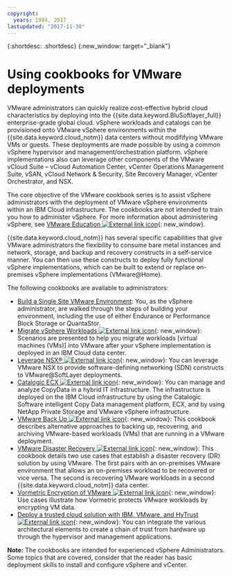 ```yaml
---
copyright:
  years: 1994, 2017
lastupdated: "2017-11-30"
---
```


{:shortdesc: .shortdesc}
{:new_window: target="_blank"}

# Using cookbooks for VMware deployments

VMware administrators can quickly realize cost-effective hybrid cloud characteristics by deploying into the {{site.data.keyword.BluSoftlayer_full}} enterprise-grade global cloud. vSphere workloads and catalogs can be provisioned onto VMware vSphere environments within the {{site.data.keyword.cloud_notm}} data centers without modififying VMware VMs or guests. These deployments are made  possible by using a common vSphere hypervisor and management/orchestration platform. vSphere implementations also can leverage other components of the VMware vCloud Suite – vCloud Automation Center, vCenter Operations Management Suite, vSAN, vCloud Network & Security, Site Recovery Manager, vCenter Orchestrator, and NSX.

The core objective of the VMware cookbook series is to assist vSphere administrators with the deployment of VMware vSphere environments within an IBM Cloud infrastructure. The cookbooks are not intended to train you how to administer vSphere. For more information about administering vSphere, see [VMware Education ![External link icon](../../icons/launch-glyph.svg "External link icon")](http://mylearn.vmware.com/mgrreg/index.cfm){: new_window}.

{{site.data.keyword.cloud_notm}} has several specific capabilities that give VMware administrators the flexibility to consume bare metal instances and network, storage, and backup and recovery constructs in a self-service manner. You can then use these constructs to deploy fully functional vSphere implementations, which can be built to extend or replace on-premises vSphere implementations (VMware@Home).

The following cookbooks are available to administrators:

* [Build a Single Site VMware Environment](/docs/infrastructure/virtualization/advanced-single-site-vmware-reference-architecturesoftlayer.html): You, as the vSphere administrator, are walked through the steps of building your environment, including the use of either Endurance or Performance Block Storage or QuantaStor.
* [Migrate vSphere Workloads ![External link icon](../../icons/launch-glyph.svg "External link icon")](http://wpc.c320.edgecastcdn.net/00C320/VMware_at_SoftLayer_CookBook_Migrating%20Workloads_v1%200.pdf){: new_window}: Scenarios are presented to help you migrate workloads [virtual machines (VMs)] into VMware after your vSphere implementation is deployed in an IBM Cloud data center.
* [Leverage NSX® ![External link icon](../../icons/launch-glyph.svg "External link icon")](http://wpc.c320.edgecastcdn.net/00C320/VMware_at_SoftLayer_CookBook_NSX_v1.1.pdf){: new_window}: You can leverage VMware NSX to provide software-defining networking (SDN) constructs to VMware@SoftLayer deployments.
* [Catalogic ECX ![External link icon](../../icons/launch-glyph.svg "External link icon")](http://wpc.c320.edgecastcdn.net/00C320/CatalogicECX@SoftLayer_CDM.pdf){: new_window}: You can manage and analyze CopyData in a hybrid IT infrastructure. The infrastructure is deployed on the IBM Cloud infrastructure by using the Catalogic Software intelligent Copy Data management platform, ECX, and by using NetApp Private Storage and VMware vSphere infrastructure.
* [VMware Back Up ![External link icon](../../icons/launch-glyph.svg "External link icon")](http://wpc.c320.edgecastcdn.net/00C320/VMware@SoftLayer_BURA_v1%201.pdf){: new_window}: This cookbook describes alternative approaches to backing up, recovering, and archiving VMware-based workloads (VMs) that are running in a VMware deployment.
* [VMware Disaster Recovery ![External link icon](../../icons/launch-glyph.svg "External link icon")](http://wpc.c320.edgecastcdn.net/00C320/VMware@SoftLayer_DR.pdf){: new_window}: This cookbook details two use cases that establish a disaster recovery (DR) solution by using VMware. The first pairs with an on-premises VMware environment that allows an on-premises workload to be recovered or vice versa. The second is recovering VMware workloads in a second {{site.data.keyword.cloud_notm}} data center.
* [Vormetric Encryption of VMware ![External link icon](../../icons/launch-glyph.svg "External link icon")](http://wpc.c320.edgecastcdn.net/00C320/VMware@Softlayer%20Vormetric%20Encryption%20v1.2.pdf){: new_window}: Use cases illustrate how Vormetric protects VMware workloads by encrypting VM data.
* [Deploy a trusted cloud solution with IBM, VMware, and HyTrust ![External link icon](../../icons/launch-glyph.svg "External link icon")](http://wpc.c320.edgecastcdn.net/00C320/DeploymentGuide_IBM_Intel_HyTrust_VMware_v1%200.pdf){: new_window}: You can integrate the various architectural elements to create a chain of trust from hardware up through the hypervisor and management applications.


**Note:** The cookbooks are intended for experienced vSphere Administrators. Some topics that are covered, consider that the reader has basic deployment skills to install and configure vSphere and vCenter.
